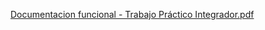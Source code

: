 [Documentacion funcional - Trabajo Práctico Integrador.pdf](https://github.com/user-attachments/files/20916908/Documentacion.funcional.-.Trabajo.Practico.Integrador.pdf)
